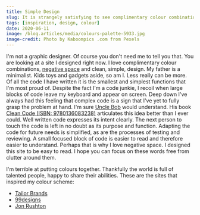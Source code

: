 ```yaml
---
title: Simple Design
slug: It is strangely satisfying to see complimentary colour combinations
tags: [inspiration, design, colour]
date: 2020-06-11
image: /blog.articles/media/colours-palette-5933.jpg
image-credit: Photo by Kaboompics .com from Pexels
---
```


I'm not a graphic designer.  Of course you don't need me to tell you that.  You are looking at a site I designed right
now.  I love complimentary colour combinations, [negative space](https://en.wikipedia.org/wiki/Negative_space) and
clean, simple, design.  My father is a minimalist.  Kids toys and gadgets aside, so am I.  Less really can be more.  Of
all the code I have written it is the smallest and simplest functions that I'm most proud of.  Despite the fact I'm a
code junkie, I recoil when large blocks of code leave my keyboard and appear on screen.  Deep down I've always had this
feeling that complex code is a sign that I've yet to fully grasp the problem at hand.  I'm sure [Uncle Bob](https://en.wikipedia.org/wiki/Robert_C._Martin) would understand.  His book [Clean Code (ISBN: 9780136083238)](https://www.oreilly.com/library/view/clean-code/9780136083238/)
articulates this idea better than I ever could.  Well written code expresses its intent clearly.  The next person to
touch the code is left in no doubt as its purpose and function.  Adapting the code for future needs is simplified, as
are the processes of testing and reviewing.  A small focused block of code is easier to read and therefore easier to
understand.  Perhaps that is why I love negative space.  I designed this site to be easy to read.  I hope you can focus
on these words free from clutter around them.

I'm terrible at putting colours together.  Thankfully the world is full of talented people, happy to share their
abilities.  These are the sites that inspired my colour scheme:

- [Tailor Brands](https://www.tailorbrands.com/blog/logo-color-combinations)
- [99designs](https://99designs.co.uk/blog/creative-inspiration/color-combinations/)
- [Jon Rushton](https://jonrushton.com/)
